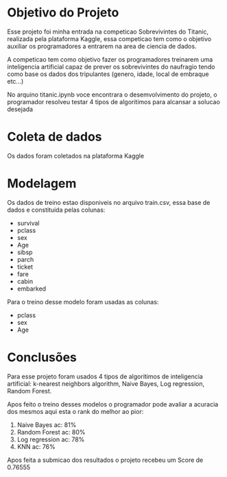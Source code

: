 # Objetivo do Projeto

Esse projeto foi minha entrada na competicao Sobrevivintes do Titanic, realizada pela plataforma Kaggle, essa competicao tem como o objetivo auxiliar os programadores a entrarem na area de ciencia de dados. 

A competicao tem como objetivo fazer os programadores treinarem uma inteligencia artificial capaz de prever os sobrevivintes do naufragio tendo como base os dados dos tripulantes (genero, idade, local de embraque etc...)

No arquino titanic.ipynb voce encontrara o desemvolvimento do projeto, o programador resolveu testar 4 tipos de algoritimos para alcansar a solucao desejada

# Coleta de dados

Os dados foram coletados na plataforma Kaggle

# Modelagem 

Os dados de treino estao disponiveis no arquivo train.csv, essa base de dados e constituida pelas colunas:

- survival
- pclass
- sex
- Age
- sibsp
- parch
- ticket
- fare
- cabin
- embarked

Para o treino desse modelo foram usadas as colunas:

- pclass
- sex
- Age

# Conclusões

Para esse projeto foram usados 4 tipos de algoritimos de inteligencia artificial: k-nearest neighbors algorithm, Naive Bayes, Log regression, Random Forest.

Apos feito o treino desses modelos o programador pode avaliar a acuracia dos mesmos aqui esta o rank do melhor ao pior:

1. Naive Bayes ac: 81%
2. Random Forest ac: 80%
3. Log regression ac: 78%
4. KNN ac: 76%

Apos feita a submicao dos resultados o projeto recebeu um Score de 0.76555
